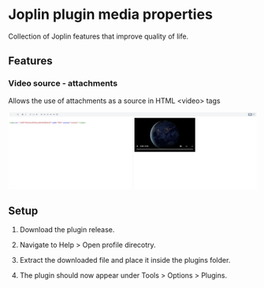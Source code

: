 # Joplin plugin media properties

Collection of Joplin features that improve quality of life.

## Features

### Video source - attachments

Allows the use of attachments as a source in HTML \<video\> tags

![video src attachment](./images/video_src_attachment.png)

## Setup

1. Download the plugin release.

2. Navigate to Help > Open profile direcotry.

3. Extract the downloaded file and place it inside the plugins folder.

4. The plugin should now appear under Tools > Options > Plugins.
